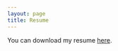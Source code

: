 ```yaml
---
layout: page
title: Resume
---
```

You can download my resume [here](/uploads/Konduri_tech_resume.pdf).

<object data="/uploads/Konduri_tech_resume.pdf" width="900" height="400" type='application/pdf'></object>
<br>
